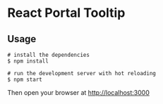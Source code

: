 # React Portal Tooltip

## Usage

```shell
# install the dependencies
$ npm install

# run the development server with hot reloading
$ npm start
```

Then open your browser at [http://localhost:3000](http://localhost:3000)
